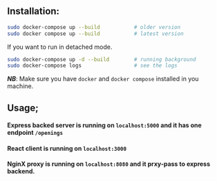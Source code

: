 ## Installation:

```bash  
sudo docker-compose up --build           # older version
sudo docker compose up --build           # latest version
```
If you want to run in detached mode.
```bash
sudo docker-compose up -d --build        # running background
sudo docker-compose logs                 # see the logs
```

***NB***: Make sure you have `docker` and `docker compose` installed in you machine.

## Usage;

#### Express backed server is running on `localhost:5000` and it has one endpoint `/openings`
#### React client is running on `localhost:3000`
#### NginX proxy is running on `localhost:8080` and it prxy-pass to express backend.
